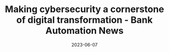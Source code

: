 ---
category:
- .nan
date: 2023-06-07
keyword_suggestion: ubuntu install docker
post_inspiration: https://bankautomationnews.com/allposts/risk-security/making-cybersecurity-a-cornerstone-of-digital-transformation/
silot_terms: digital automation
title: Making cybersecurity a cornerstone of <b>digital</b> transformation - Bank
  Automation News
---
